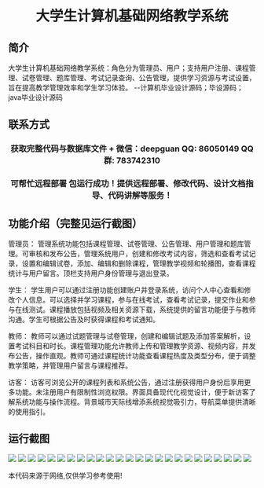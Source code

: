 <p><h1 align="center">大学生计算机基础网络教学系统</h1></p>

## 简介
大学生计算机基础网络教学系统：角色分为管理员、用户；支持用户注册、课程管理、试卷管理、题库管理、考试记录查询、公告管理，提供学习资源与考试设置，旨在提高教学管理效率和学生学习体验。    --计算机毕业设计源码；毕设源码；java毕业设计源码


## 联系方式
<p><h3 align="center">获取完整代码与数据库文件 + 微信：deepguan QQ: 86050149 QQ群: 783742310</h3></p>
<p><h3 align="center">可帮忙远程部署 包运行成功！提供远程部署、修改代码、设计文档指导、代码讲解等服务！</h3></p>

## 功能介绍（完整见运行截图）
管理员： 管理系统功能包括课程管理、试卷管理、公告管理、用户管理和题库管理。可审核和发布公告，管理系统用户，创建和修改考试内容，筛选和查看考试记录，设置和编辑试卷，添加、编辑和删除课程，管理教学视频和轮播图，查看课程统计与用户留言。顶栏支持用户身份管理与退出登录。

学生： 学生用户可以通过注册功能创建账户并登录系统，访问个人中心查看和修改个人信息。可以选择并学习课程，参与在线考试，查看考试记录，提交作业和参与在线测试。课程播放包括视频及相关资源下载，系统提供的留言功能便于与教师沟通。学生可根据公告及时获得课程和考试通知。

教师： 教师可以通过试题管理与试卷管理，创建和编辑试题及添加答案解析，设置考试科目和时长。课程管理功能允许教师上传和管理教学资源、视频内容，并发布公告，操作直观。教师可通过课程统计功能查看课程热度及类型分布，便于调整教学策略，并管理用户留言与课程推荐。

访客： 访客可浏览公开的课程列表和系统公告，通过注册获得用户身份后享用更多功能。未注册用户有限制性浏览权限。界面具备现代化视觉设计，便于新访客了解系统功能与操作流程。背景城市天际线增添系统视觉吸引力，导航菜单提供清晰的使用指引。


## 运行截图
![](https://bs-1329754181.cos.ap-shanghai.myqcloud.com/spring/CollegeStudentComputerNetworkTeachingSystem/img/001.jpg)
![](https://bs-1329754181.cos.ap-shanghai.myqcloud.com/spring/CollegeStudentComputerNetworkTeachingSystem/img/002.jpg)
![](https://bs-1329754181.cos.ap-shanghai.myqcloud.com/spring/CollegeStudentComputerNetworkTeachingSystem/img/003.jpg)
![](https://bs-1329754181.cos.ap-shanghai.myqcloud.com/spring/CollegeStudentComputerNetworkTeachingSystem/img/004.jpg)
![](https://bs-1329754181.cos.ap-shanghai.myqcloud.com/spring/CollegeStudentComputerNetworkTeachingSystem/img/005.jpg)
![](https://bs-1329754181.cos.ap-shanghai.myqcloud.com/spring/CollegeStudentComputerNetworkTeachingSystem/img/006.jpg)
![](https://bs-1329754181.cos.ap-shanghai.myqcloud.com/spring/CollegeStudentComputerNetworkTeachingSystem/img/007.jpg)
![](https://bs-1329754181.cos.ap-shanghai.myqcloud.com/spring/CollegeStudentComputerNetworkTeachingSystem/img/008.jpg)
![](https://bs-1329754181.cos.ap-shanghai.myqcloud.com/spring/CollegeStudentComputerNetworkTeachingSystem/img/009.jpg)
![](https://bs-1329754181.cos.ap-shanghai.myqcloud.com/spring/CollegeStudentComputerNetworkTeachingSystem/img/010.jpg)
![](https://bs-1329754181.cos.ap-shanghai.myqcloud.com/spring/CollegeStudentComputerNetworkTeachingSystem/img/011.jpg)
![](https://bs-1329754181.cos.ap-shanghai.myqcloud.com/spring/CollegeStudentComputerNetworkTeachingSystem/img/012.jpg)
![](https://bs-1329754181.cos.ap-shanghai.myqcloud.com/spring/CollegeStudentComputerNetworkTeachingSystem/img/013.jpg)
![](https://bs-1329754181.cos.ap-shanghai.myqcloud.com/spring/CollegeStudentComputerNetworkTeachingSystem/img/014.jpg)
![](https://bs-1329754181.cos.ap-shanghai.myqcloud.com/spring/CollegeStudentComputerNetworkTeachingSystem/img/015.jpg)
![](https://bs-1329754181.cos.ap-shanghai.myqcloud.com/spring/CollegeStudentComputerNetworkTeachingSystem/img/016.jpg)
![](https://bs-1329754181.cos.ap-shanghai.myqcloud.com/spring/CollegeStudentComputerNetworkTeachingSystem/img/017.jpg)
![](https://bs-1329754181.cos.ap-shanghai.myqcloud.com/spring/CollegeStudentComputerNetworkTeachingSystem/img/018.jpg)
![](https://bs-1329754181.cos.ap-shanghai.myqcloud.com/spring/CollegeStudentComputerNetworkTeachingSystem/img/019.jpg)
![](https://bs-1329754181.cos.ap-shanghai.myqcloud.com/spring/CollegeStudentComputerNetworkTeachingSystem/img/020.jpg)
![](https://bs-1329754181.cos.ap-shanghai.myqcloud.com/spring/CollegeStudentComputerNetworkTeachingSystem/img/021.jpg)
![](https://bs-1329754181.cos.ap-shanghai.myqcloud.com/spring/CollegeStudentComputerNetworkTeachingSystem/img/022.jpg)
![](https://bs-1329754181.cos.ap-shanghai.myqcloud.com/spring/CollegeStudentComputerNetworkTeachingSystem/img/023.jpg)
![](https://bs-1329754181.cos.ap-shanghai.myqcloud.com/spring/CollegeStudentComputerNetworkTeachingSystem/img/024.jpg)
![](https://bs-1329754181.cos.ap-shanghai.myqcloud.com/spring/CollegeStudentComputerNetworkTeachingSystem/img/025.jpg)

<p>本代码来源于网络,仅供学习参考使用!</p>

